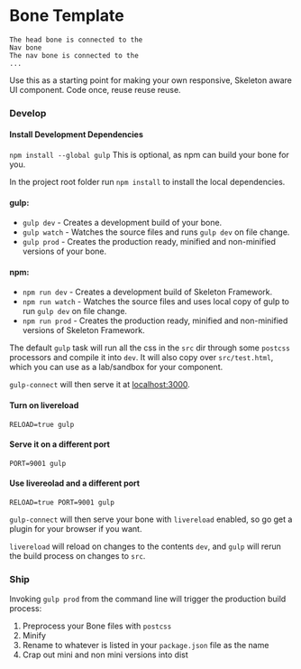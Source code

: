 # Bone Template

    The head bone is connected to the
    Nav bone
    The nav bone is connected to the
    ...

Use this as a starting point for making your own responsive, Skeleton aware UI component. Code once, reuse reuse reuse.

### Develop

#### Install Development Dependencies
`npm install --global gulp` 
This is optional, as npm can build your bone for you.

In the project root folder run `npm install` to install the local dependencies.

#### gulp:
* `gulp dev` - Creates a development build of your bone.
* `gulp watch` - Watches the source files and runs `gulp dev` on file change.
* `gulp prod` - Creates the production ready, minified and non-minified versions of your bone.

#### npm:
* `npm run dev` - Creates a development build of Skeleton Framework.
* `npm run watch` - Watches the source files and uses local copy of gulp to run `gulp dev` on file change.
* `npm run prod` - Creates the production ready, minified and non-minified versions of Skeleton Framework.

The default `gulp` task will run all the css in the `src` dir through some `postcss` processors and compile it into `dev`.
It will also copy over `src/test.html`, which you can use as a lab/sandbox for
your component.

`gulp-connect` will then serve it at [localhost:3000](http://localhost:3000).

#### Turn on livereload

    RELOAD=true gulp

#### Serve it on a different port
    
    PORT=9001 gulp
    
#### Use livereolad and a different port

    RELOAD=true PORT=9001 gulp
    
`gulp-connect` will then serve your bone with `livereload` enabled, so go get a plugin for your browser if you want.

`livereload` will reload on changes to the contents `dev`, and `gulp` will rerun the build process on changes to `src`.

### Ship

Invoking `gulp prod` from the command line will trigger the production build process:

1. Preprocess your Bone files with `postcss`
2. Minify
3. Rename to whatever is listed in your `package.json` file as the name
4. Crap out mini and non mini versions into dist
